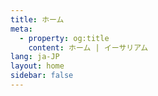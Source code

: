 ```yaml
---
title: ホーム
meta:
  - property: og:title
    content: ホーム | イーサリアム
lang: ja-JP
layout: home
sidebar: false
---
```


<HomePage/>